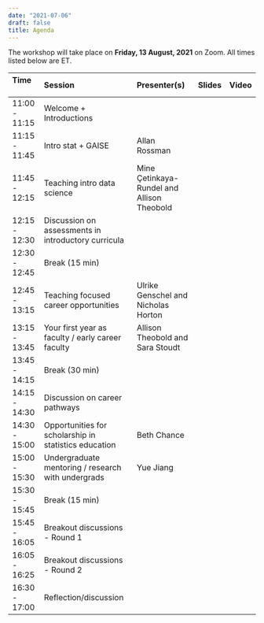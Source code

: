 ```yaml
---
date: "2021-07-06"
draft: false
title: Agenda
---
```


The workshop will take place on **Friday, 13 August, 2021** on Zoom. All times listed below are ET.

| Time &nbsp;&nbsp;&nbsp;&nbsp;&nbsp;&nbsp;&nbsp;&nbsp;&nbsp;| Session                           | Presenter(s) | Slides   | Video       |
|:-------------- |:----------------------------------|:-------------|:--------:|:-----------:|
| 11:00 - 11:15  | Welcome + Introductions           |  |  |  |
| 11:15 - 11:45  | Intro stat + GAISE                | Allan Rossman  | <a href="https://github.com/mine-cetinkaya-rundel/preparing-to-teach/blob/master/01-intro-stat-gaise/01-intro-stat-gaise.pdf"><i class="fas fa-tv"></i></a>  |  |
| 11:45 - 12:15  | Teaching intro data science       | Mine Çetinkaya-Rundel and Allison Theobold | <a href="https://github.com/mine-cetinkaya-rundel/preparing-to-teach/blob/master/02-intro-data-sci/02-intro-data-sci.pdf"><i class="fas fa-tv"></i></a> |  |
| 12:15 - 12:30  | Discussion on assessments in introductory curricula  |  |  |  |
| 12:30 - 12:45  | Break (15 min)                    |  |  |  |
| 12:45 - 13:15  | Teaching focused career opportunities | Ulrike Genschel and Nicholas Horton  | <a href="https://github.com/mine-cetinkaya-rundel/preparing-to-teach/blob/master/03-teach-career/03-teach-career.pdf"><i class="fas fa-tv"></i></a> |  |
| 13:15 - 13:45  | Your first year as faculty / early career faculty | Allison Theobold  and Sara Stoudt  |  |  |
| 13:45 - 14:15  | Break (30 min)                    |  |  |  |
| 14:15 - 14:30  | Discussion on career pathways     |  |  |  |
| 14:30 - 15:00  | Opportunities for scholarship in statistics education  | Beth Chance  | <a href="https://github.com/mine-cetinkaya-rundel/preparing-to-teach/blob/master/05-stat-ed-scholarship/05-stat-ed-scholarship.pdf"><i class="fas fa-tv"></i></a> |  |
| 15:00 - 15:30  | Undergraduate mentoring / research with undergrads  | Yue Jiang | <a href="https://github.com/mine-cetinkaya-rundel/preparing-to-teach/blob/master/06-ugrad-mentoring/06-ugrad-mentoring.pdf"><i class="fas fa-tv"></i></a> |  |
| 15:30 - 15:45  | Break (15 min)                    |  |  |  |
| 15:45 - 16:05  | Breakout discussions - Round 1    |  |  |  |
| 16:05 - 16:25  | Breakout discussions - Round 2    |  |  |  |
| 16:30 - 17:00  | Reflection/discussion             |  |  |  |